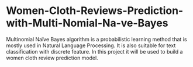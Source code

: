# Women-Cloth-Reviews-Prediction-with-Multi-Nomial-Na-ve-Bayes
Multinomial Naïve Bayes algorithm is a probabilistic learning method that is mostly used in Natural Language Processing. It is also suitable for text classification with discrete feature. In this project it will be used to build a women cloth review prediction model.
